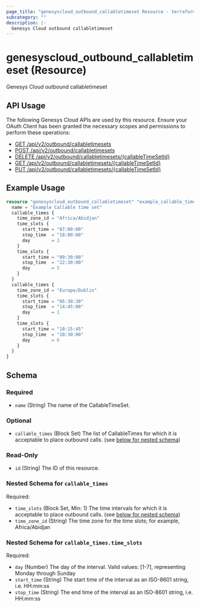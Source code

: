 ```yaml
---
page_title: "genesyscloud_outbound_callabletimeset Resource - terraform-provider-genesyscloud"
subcategory: ""
description: |-
  Genesys Cloud outbound callabletimeset
---
```

# genesyscloud_outbound_callabletimeset (Resource)

Genesys Cloud outbound callabletimeset

## API Usage
The following Genesys Cloud APIs are used by this resource. Ensure your OAuth Client has been granted the necessary scopes and permissions to perform these operations:

* [GET /api/v2/outbound/callabletimesets](https://developer.genesys.cloud/routing/outbound/#get-api-v2-outbound-callabletimesets)
* [POST /api/v2/outbound/callabletimesets](https://developer.genesys.cloud/routing/outbound/#post-api-v2-outbound-callabletimesets)
* [DELETE /api/v2/outbound/callabletimesets/{callableTimeSetId}](https://developer.genesys.cloud/routing/outbound/#delete-api-v2-outbound-callabletimesets--callableTimeSetId-)
* [GET /api/v2/outbound/callabletimesets/{callableTimeSetId}](https://developer.genesys.cloud/routing/outbound/#get-api-v2-outbound-callabletimesets--callableTimeSetId-)
* [PUT /api/v2/outbound/callabletimesets/{callableTimeSetId}](https://developer.genesys.cloud/routing/outbound/#put-api-v2-outbound-callabletimesets--callableTimeSetId-)


## Example Usage

```terraform
resource "genesyscloud_outbound_callabletimeset" "example_callable_time_set" {
  name = "Example Callable time set"
  callable_times {
    time_zone_id = "Africa/Abidjan"
    time_slots {
      start_time = "07:00:00"
      stop_time  = "18:00:00"
      day        = 3
    }
    time_slots {
      start_time = "09:30:00"
      stop_time  = "22:30:00"
      day        = 5
    }
  }
  callable_times {
    time_zone_id = "Europe/Dublin"
    time_slots {
      start_time = "05:30:30"
      stop_time  = "14:45:00"
      day        = 1
    }
    time_slots {
      start_time = "10:15:45"
      stop_time  = "20:30:00"
      day        = 6
    }
  }
}
```

<!-- schema generated by tfplugindocs -->
## Schema

### Required

- `name` (String) The name of the CallableTimeSet.

### Optional

- `callable_times` (Block Set) The list of CallableTimes for which it is acceptable to place outbound calls. (see [below for nested schema](#nestedblock--callable_times))

### Read-Only

- `id` (String) The ID of this resource.

<a id="nestedblock--callable_times"></a>
### Nested Schema for `callable_times`

Required:

- `time_slots` (Block Set, Min: 1) The time intervals for which it is acceptable to place outbound calls. (see [below for nested schema](#nestedblock--callable_times--time_slots))
- `time_zone_id` (String) The time zone for the time slots; for example, Africa/Abidjan

<a id="nestedblock--callable_times--time_slots"></a>
### Nested Schema for `callable_times.time_slots`

Required:

- `day` (Number) The day of the interval. Valid values: [1-7], representing Monday through Sunday
- `start_time` (String) The start time of the interval as an ISO-8601 string, i.e. HH:mm:ss
- `stop_time` (String) The end time of the interval as an ISO-8601 string, i.e. HH:mm:ss


